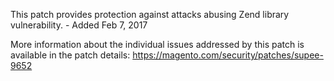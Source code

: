 This patch provides protection against attacks abusing Zend library vulnerability. - Added Feb 7, 2017

More information about the individual issues addressed by this patch is available in the patch details:
https://magento.com/security/patches/supee-9652
